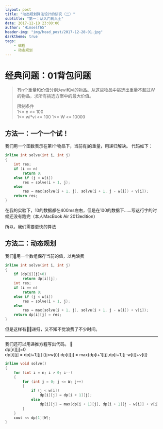 ```yaml
---
layout: post
title: "动态规划算法设计的研究（二）"
subtitle: "第一：从入门到入土"
date: 2017-12-18 23:00:00
author: "Himself65"
header-img: "img/head_post/2017-12-28-01.jpg"
darktheme: true
tags: 
    - 编程
    - 动态规划
---
```


# 经典问题：01背包问题
> 有n个重量和价值分别为wi和vi的物品。从这些物品中挑选出重量不超过W的物品，求所有挑选方案中的最大价值。
>     
> 限制条件  
> 1<= n <= 100  
> 1<= wi*vi <= 100
> 1<= W <= 10000

## 方法一：一个一个试！

我们用一个函数表示在第i个物品下，当前有j的重量，用递归解决。
代码如下：

``` C++    
inline int solve(int i, int j)
{
    int res;
    if (i == n)
        return 0;
    else if (j < w[i])
        res = solve(i + 1, j);
    else
        res = max(solve(i + 1, j), solve(i + 1, j - w[i]) + v[i]);
    return res;
}  
```  

在我的实验下，10的数据都在400ms左右，但是在100的数据下……写这行字的时候还没有跑完（本人MacBook Air 2013edition）  

所以，我们需要更快的算法  

## 方法二：动态规划    

我们用一个数组保存当前的值，以免浪费
``` C++
inline int solve(int i, int j)
{
    if (dp[i][j]>0)
        return dp[i][j];
    int res;
    if (i == n)
        return 0;
    else if (j < w[i])
        res = solve(i + 1, j);
    else
        res = max(solve(i + 1, j), solve(i + 1, j - w[i]) + v[i]);
    return dp[i][j] = res;
}  
```   
   
但是这样有递归，又不知不觉浪费了不少时间。  

----  

我们还可以用递推方程写出代码。     
dp[n][j]=0   
dp[i][j] = dp[i+1][j] ((j<w[i))
dp[i][j] = max{dp[i+1][j],dp[i+1][j-w[i]]+v[i]}  


``` C++
inline void solve()
{
    for (int i = n; i > 0; i--)
    {
        for (int j = 0; j <= W; j++)
        {
            if (j < w[i])
                dp[i][j] = dp[i + 1][j];
            else
                dp[i][j] = max(dp[i + 1][j], dp[i + 1][j - w[i]] + v[i]);
        }
    }
    cout << dp[1][W];
}
```  